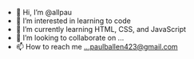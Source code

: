 - 👋 Hi, I’m @allpau
- 👀 I’m interested in learning to code
- 🌱 I’m currently learning HTML, CSS, and JavaScript
- 💞️ I’m looking to collaborate on ...
- 📫 How to reach me ...paulballen423@gmail.com

<!---
allpau/allpau is a ✨ special ✨ repository because its `README.md` (this file) appears on your GitHub profile.
You can click the Preview link to take a look at your changes.
--->
